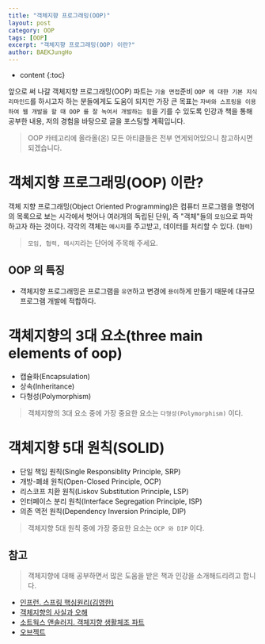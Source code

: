 ```yaml
---
title: "객체지향 프로그래밍(OOP)"
layout: post
category: OOP
tags: [OOP]
excerpt: "객체지향 프로그래밍(OOP) 이란?"
author: BAEKJungHo
---
```


* content
{:toc}

앞으로 써 나갈 객체지향 프로그래밍(OOP) 파트는 `기술 면접`준비 `OOP 에 대한 기본 지식 리마인드`를 하시고자 하는 분들에게도 도움이 되지만 가장 큰 목표는 `자바와 스프링을 이용하여 웹 개발을 할 때 OOP 를 잘 녹여서 개발하는 힘`을 기를 수 있도록 인강과 책을 통해 공부한 내용, 저의 경험을 바탕으로 글을 포스팅할 계획입니다.

> OOP 카테고리에 올라올(온) 모든 아티클들은 전부 연게되어있으니 참고하시면 되겠습니다.

# 객체지향 프로그래밍(OOP) 이란?

객체 지향 프로그래밍(Object Oriented Programming)은 컴퓨터 프로그램을 명령어의 목록으로 보는 시각에서 벗어나 여러개의 독립된 단위, 즉 "객체"들의 `모임`으로 파악하고자 하는 것이다. 각각의 객체는 `메시지`를 주고받고, 데이터를 처리할 수 있다. (`협력`)

> `모임, 협력, 메시지`라는 단어에 주목해 주세요.

## OOP 의 특징

- 객체지향 프로그래밍은 프로그램을 `유연`하고 변경에 `용이`하게 만들기 때문에 대규모 프로그램 개발에 적합하다.

# 객체지향의 3대 요소(three main elements of oop)

- 캡슐화(Encapsulation)
- 상속(Inheritance)
- 다형성(Polymorphism)

> 객체지향의 3대 요소 중에 가장 중요한 요소는 `다형성(Polymorphism)` 이다.

# 객체지향 5대 원칙(SOLID)

- 단일 책임 원칙(Single Responsiblity Principle, SRP)
- 개방-폐쇄 원칙(Open-Closed Principle, OCP)
- 리스코프 치환 원칙(Liskov Substitution Principle, LSP)
- 인터페이스 분리 원칙(Interface Segregation Principle, ISP)
- 의존 역전 원칙(Dependency Inversion Principle, DIP)

> 객체지향 5대 원칙 중에 가장 중요한 요소는 `OCP 와 DIP` 이다.

## 참고

> 객체지향에 대해 공부하면서 많은 도움을 받은 책과 인강을 소개해드리려고 합니다.

- [인프런. 스프링 핵심원리(김영한)](https://www.inflearn.com/course/%EC%8A%A4%ED%94%84%EB%A7%81-%ED%95%B5%EC%8B%AC-%EC%9B%90%EB%A6%AC-%EA%B8%B0%EB%B3%B8%ED%8E%B8)
- [객체지향의 사실과 오해](#)
- [소트웍스 앤솔러지. 객체지향 생활체조 파트](#)
- [오브젝트](#)
